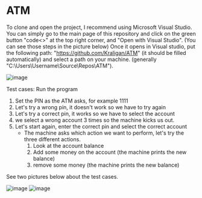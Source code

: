 # ATM

To clone and open the project, I recommend using Microsoft Visual Studio. You can simply go to the main page of this repository and click on the green button "code<>" at the top right corner, and "Open with Visual Studio". (You can see those steps in the picture below)
Once it opens in Visual studio, put the following path: "https://github.com/Kraligan/ATM" (it should be filled automatically) and select a path on your machine. (generally "C:\Users\Username\Source\Repos\ATM").

![image](https://github.com/Kraligan/ATM/assets/86051409/20432cd7-209d-4c4f-95da-15f8ed510c6c)

Test cases:
Run the program
1. Set the PIN as the ATM asks, for example 1111
2. Let's try a wrong pin, it doesn't work so we have to try again
3. Let's try a correct pin, it works so we have to select the account
4. we select a wrong account 3 times so the machine kicks us out.
5. Let's start again, enter the correct pin and select the correct account
   - The machine asks which action we want to perform, let's try the three different actions.
     1. Look at the account balance
     2. Add some money on the account (the machine prints the new balance)
     3. remove some money (the machine prints the new balance)

See two pictures below about the test cases. 

![image](https://github.com/Kraligan/ATM/assets/86051409/94f477d7-148c-4614-8c66-5674052dca85)
![image](https://github.com/Kraligan/ATM/assets/86051409/9a6a3918-49cc-4c32-bd85-c1a717ca6b86)




